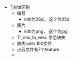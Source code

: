 - 与kitti区别
	- 编号
		- kitti为06d， 这个为05d
	- 图片
		- kitti为png， 这个为jpg
	- Tr_imu_to_velo: 信息缺失
	- 缺失calib 100文件
	- 点云文件有7个feature
	-